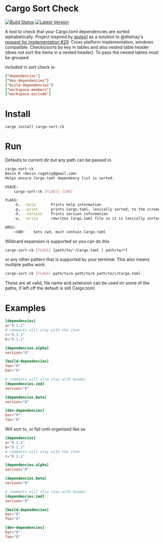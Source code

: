 # Cargo Sort Check

[![Build Status](https://travis-ci.com/DevinR528/cargo-sort-ck.svg?branch=master)](https://travis-ci.com/DevinR528/cargo-sort-ck)
[![Latest Version](https://img.shields.io/crates/v/cargo-sort-ck.svg)](https://crates.io/crates/toml)

A tool to check that your Cargo.toml dependencies are sorted alphabetically. Project inspired by
[jpoles1](https://github.com/jpoles1) as a solution to @dtolnay's [request for implementation #29](https://github.com/dtolnay/request-for-implementation/issues/29).  Cross platform implementation, windows compatible.  Checks/sorts by key in tables and also nested table header (does not sort the items in a nested header). To pass the nested tables must be grouped. 

[toml]: https://github.com/toml-lang/toml
included in sort check is:
```toml
["dependencies"]
["dev-dependencies"]
["build-dependencies"]
["workspace.members"]
["workspace.exclude"]
```

# Install
```bash
cargo install cargo-sort-ck
```

# Run
Defaults to current dir but any path can be passed in.
```bash
cargo-sort-ck 
Devin R <devin.ragotzy@gmail.com>
Helps ensure Cargo.toml dependency list is sorted.

USAGE:
    cargo-sort-ck [FLAGS] [CWD]

FLAGS:
    -h, --help       Prints help information
    -p, --print      prints Cargo.toml, lexically sorted, to the screen
    -V, --version    Prints version information
    -w, --write      rewrites Cargo.toml file so it is lexically sorted

ARGS:
    <CWD>    Sets cwd, must contain Cargo.toml
```

Wildcard expansion is supported so you can do this
```bash
cargo-sort-ck [FLAGS] [path/to/*/Cargo.toml | path/to/*]
```
or any other pattern that is supported by your terminal. This also means multiple
paths work.
```bash
cargo-sort-ck [FLAGS] path/to/a path/to/b path/to/c/Cargo.toml
```
These are all valid, file name and extension can be used on some of the paths, if
left off the default is still Cargo.toml.

# Examples
```toml
[dependencies]
a="0.1.1"
# comments will stay with the item
c="0.1.1"
b="0.1.1"

[dependencies.alpha]
version="0"

[build-dependencies]
foo="0"
bar="0"

# comments will also stay with header
[dependencies.zed]
version="0"

[dependencies.beta]
version="0"

[dev-dependencies]
bar="0"
foo="0"

```
Will sort to, or fail until organized like so
```toml
[dependencies]
a="0.1.1"
b="0.1.1"
# comments will stay with the item
c="0.1.1"

[dependencies.alpha]
version="0"

[dependencies.beta]
version="0"

# comments will also stay with header
[dependencies.zed]
version="0"

[build-dependencies]
bar="0"
foo="0"

[dev-dependencies]
bar="0"
foo="0"

```

